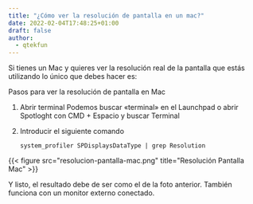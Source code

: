 ```yaml
---
title: "¿Cómo ver la resolución de pantalla en un mac?"
date: 2022-02-04T17:48:25+01:00
draft: false
author:
  - qtekfun
---
```

Si tienes un Mac y quieres ver la resolución real de la pantalla que estás utilizando lo único que debes hacer es:

Pasos para ver la resolución de pantalla en Mac

1. Abrir terminal
    Podemos buscar «terminal» en el Launchpad o abrir Spotloght con CMD + Espacio y buscar Terminal
2. Introducir el siguiente comando

    `system_profiler SPDisplaysDataType | grep Resolution`

{{< figure src="resolucion-pantalla-mac.png" title="Resolución Pantalla Mac" >}}

Y listo, el resultado debe de ser como el de la foto anterior. También funciona con un monitor externo conectado.
